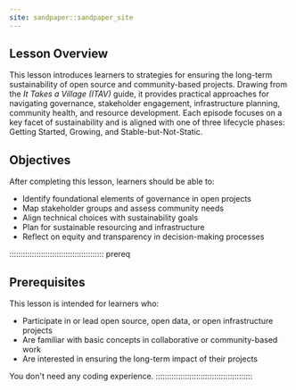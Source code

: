 ```yaml
---
site: sandpaper::sandpaper_site
---
```


## Lesson Overview

This lesson introduces learners to strategies for ensuring the long-term sustainability of open source and community-based projects. Drawing from the *It Takes a Village (ITAV)* guide, it provides practical approaches for navigating governance, stakeholder engagement, infrastructure planning, community health, and resource development. Each episode focuses on a key facet of sustainability and is aligned with one of three lifecycle phases: Getting Started, Growing, and Stable-but-Not-Static.


## Objectives

After completing this lesson, learners should be able to:

- Identify foundational elements of governance in open projects
- Map stakeholder groups and assess community needs
- Align technical choices with sustainability goals
- Plan for sustainable resourcing and infrastructure
- Reflect on equity and transparency in decision-making processes

::::::::::::::::::::::::::::::::::::::::::  prereq
## Prerequisites

This lesson is intended for learners who:
- Participate in or lead open source, open data, or open infrastructure projects
- Are familiar with basic concepts in collaborative or community-based work
- Are interested in ensuring the long-term impact of their projects

You don't need any coding experience.
:::::::::::::::::::::::::::::::::::::::::::
